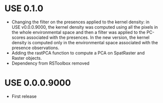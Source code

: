 # USE 0.1.0
* Changing the filter on the presences applied to the kernel density: in USE v0.0.0.9000, the kernel density was computed using all the pixels in the whole environmental space and then a filter was applied to the PC-scores associated with the presences. In the new version, the kernel density is computed only in the environmental space associated with the presence observations. 
* Adding the rastPCA function to compute a PCA on SpatRaster and Raster objects. 
* Dependency from RSToolbox removed

# USE 0.0.0.9000
* First release 
